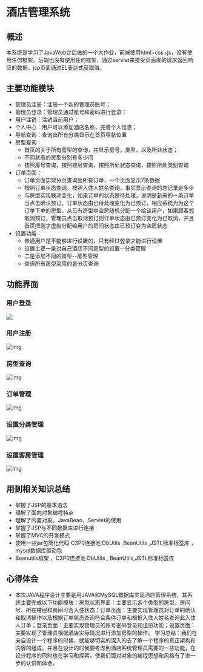 # 酒店管理系统


## 概述
 本系统是学习了JavaWeb之后做的一个大作业，前端使用html+css+js，没有使用任何框架。后端也没有使用任何框架，通过servlet来接受页面发的请求返回响应的数据。jsp页面通过EL表达式获取值。
    
## 主要功能模块
- 管理员注册：注册一个新的管理员账号；
- 管理员登录：管理员通过账号和密码进行登录；
- 用户注销：注销当前用户；
- 个人中心：用户可以添加酒店名称，完善个人信息；
- 导航查询：查询出所有分类显示在首页导航位置
- 房型查询：
	- 首页的关于所有房型的查询，并显示房号，类型，以及所处状态；
	- 不同状态的房型分别有多少间
	- 按照房号查询，按照楼层查询，按照所处状态查询，按照所处类别查询
- 订单页面：
	- 订单页面实现分页查询出所有订单，一个页面显示7条数据
	- 按照订单状态查询，按照入住人姓名查询，事实显示查询的总记录是多少
	- 与房型实现联动变化，如果订单的状态是待处理，说明是新来的一条订单当点击确认预订，订单状态由已待处理变化为已预订，相应系统为为这个订单下单的房型，从已有房型中空房随机分配一个给该用户，如果顾客想取消预订，管理员点击取消预订则订单状态由已预订变化为已取消，并且首页把刚才虚拟分配给用户的房间状态由已预订变为空房状态
- 设置功能：
	- 普通用户是不能够进行设置的，只有经过登录才能进行设置
	- 设置主要一是对自己酒店不同房型的设置--分类管理
	- 二是添加不同的房型--房型管理
	- 查询所有房型采用的是分页查询
## 功能界面
### 用户登录
![](https://note.youdao.com/yws/api/personal/file/92B542382BE244E7BC7A9858DA71FEBC?method=download&shareKey=4556ac54f0d9cba46c894648a033f5ad)
### 用户注册
![img](https://note.youdao.com/yws/api/personal/file/F4BD7CFBF9C34BCD83DFF0FDB241A46A?method=download&shareKey=117fa849de550ef046c2afc4a988d3a1)
### 房型查询
![img](https://note.youdao.com/yws/api/personal/file/787584832576473CB25E8956FA0FF761?method=download&shareKey=8f27e20e83a5212e9d9c576adbf80406)
### 订单管理
![img](https://note.youdao.com/yws/api/personal/file/4CE6CD5A7D614EBB9449BF57E9919104?method=download&shareKey=f6fbeb46ca0585e528e1f3f6e5dfbee7)
### 设置分类管理
![img](https://note.youdao.com/yws/api/personal/file/54E31F7602814BA5B7644B749B41ED65?method=download&shareKey=fa827bbebcb9983f565166ea3a1dd431)

### 设置客房管理

![img](https://note.youdao.com/yws/api/personal/file/E3D6855C52DD414D81117AA595491BFB?method=download&shareKey=ac5a7b33cc6e7228cef9d6bce353740c)

## 用到相关知识总结
- 掌握了JSP的基本语法
- 理解了面向对象编程特点
- 理解了内置对象，JavaBean，Servlet的使用
- 掌握了JSP与不同数据库进行连接
- 掌握了MVC的开发模式
- 使用一些jar包简化代码
C3P0连接池 DbUtils ,BeanUtils ,JSTL标准标签库 ，mysql数据库驱动包
- Beanutils框架 ，C3P0连接池 DbUtils , BeanUtils,JSTL标准标签库
## 心得体会
- 本次JAVA程序设计主要是用JAVA和MySQL数据库实现酒店管理系统，其系统主要完成以下功能模块：房型状态界面：主要显示各个类型的房型、房间号、所在楼层和房间可否入住状态；订单页面：主要实现管理员对订单的确认和取消操作以及根据订单状态查询符合条件订单和根据入住人姓名查询此入住人订单；登录页面：主要实现管理员的账号密码登录和注册功能；设置页面：主要实现了管理员根据酒店实际情况进行添加房型的操作。
学习总结：我们在亲自设计一个程序的时候，就能够切实的深入的去了解一个程序的真正架构和内容的组成。并且在设计的时候要考虑到酒店系统管理员需要的一些功能，在设计程序的同时也在学习和探索。使我们面对对象的编程思想和风格有了进一步的认识和体会。



 

